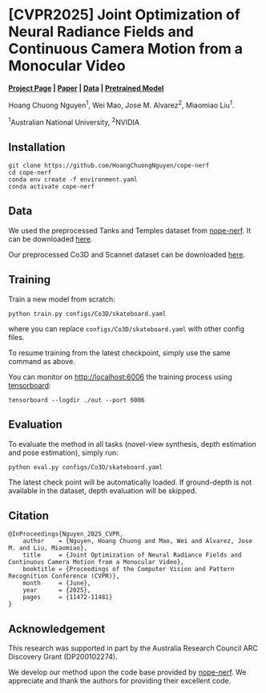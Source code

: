 # [CVPR2025] Joint Optimization of Neural Radiance Fields and Continuous Camera Motion from a Monocular Video

**[Project Page]() | [Paper](https://openaccess.thecvf.com/content/CVPR2025/papers/Nguyen_Joint_Optimization_of_Neural_Radiance_Fields_and_Continuous_Camera_Motion_CVPR_2025_paper.pdf) | [Data]() | [Pretrained Model]()**


Hoang Chuong Nguyen<sup>1</sup>, Wei Mao, Jose M. Alvarez<sup>2</sup>, Miaomiao Liu<sup>1</sup>.

<sup>1</sup>Australian National University, <sup>2</sup>NVIDIA


## Installation

```
git clone https://github.com/HoangChuongNguyen/cope-nerf
cd cope-nerf
conda env create -f environment.yaml
conda activate cope-nerf
```

## Data

We used the preprocessed Tanks and Temples dataset from <a href="https://github.com/ActiveVisionLab/nope-nerf">nope-nerf</a>. It can be downloaded <a href="https://www.robots.ox.ac.uk/~wenjing/Tanks.zip">here</a>.

Our preprocessed Co3D and Scannet dataset can be downloaded <a href="https://drive.google.com/drive/folders/1TQ5R73OuYvogKXZnbyCTcyE_MMH57_WJ?usp=sharing">here</a>.

## Training

Train a new model from scratch:

```
python train.py configs/Co3D/skateboard.yaml
```
where you can replace `configs/Co3D/skateboard.yaml` with other config files. 

To resume training from the latest checkpoint, simply use the same command as above. 

You can monitor on <http://localhost:6006> the training process using [tensorboard](https://www.tensorflow.org/guide/summaries_and_tensorboard):
```
tensorboard --logdir ./out --port 6006
```

## Evaluation

To evaluate the method in all tasks (novel-view synthesis, depth estimation and pose estimation), simply run:
```
python eval.py configs/Co3D/skateboard.yaml
```

The latest check point will be automatically loaded. If ground-depth is not available in the dataset, depth evaluation will be skipped. 


## Citation
```
@InProceedings{Nguyen_2025_CVPR,
    author    = {Nguyen, Hoang Chuong and Mao, Wei and Alvarez, Jose M. and Liu, Miaomiao},
    title     = {Joint Optimization of Neural Radiance Fields and Continuous Camera Motion from a Monocular Video},
    booktitle = {Proceedings of the Computer Vision and Pattern Recognition Conference (CVPR)},
    month     = {June},
    year      = {2025},
    pages     = {11472-11481}
}
```

## Acknowledgement

This research was supported in part by the Australia Research Council ARC Discovery Grant (DP200102274).

We develop our method upon the code base provided by <a href="https://github.com/ActiveVisionLab/nope-nerf">nope-nerf</a>. We appreciate and thank the authors for providing their excellent code. 

